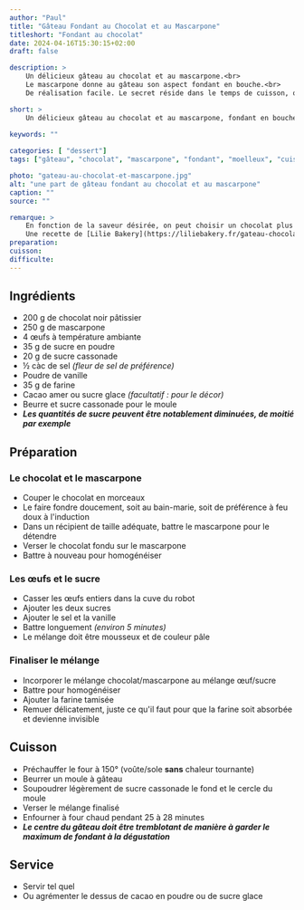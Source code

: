 ```yaml
---
author: "Paul"
title: "Gâteau Fondant au Chocolat et au Mascarpone"
titleshort: "Fondant au chocolat"
date: 2024-04-16T15:30:15+02:00
draft: false

description: >
    Un délicieux gâteau au chocolat et au mascarpone.<br>
    Le mascarpone donne au gâteau son aspect fondant en bouche.<br>
    De réalisation facile. Le secret réside dans le temps de cuisson, qui doit être court.

short: >
    Un délicieux gâteau au chocolat et au mascarpone, fondant en bouche.
    
keywords: ""

categories: [ "dessert"]
tags: ["gâteau", "chocolat", "mascarpone", "fondant", "moelleux", "cuisson", "oeufs", "farine"]

photo: "gateau-au-chocolat-et-mascarpone.jpg"
alt: "une part de gâteau fondant au chocolat et au mascarpone"
caption: ""
source: ""

remarque: >
    En fonction de la saveur désirée, on peut choisir un chocolat plus ou moins corsé<br>
    Une recette de [Lilie Bakery](https://liliebakery.fr/gateau-chocolat-mascarpone/)
preparation: 
cuisson: 
difficulte:
---
```



## Ingrédients
- 200 g de chocolat noir pâtissier
- 250 g de mascarpone
- 4 &oelig;ufs à température ambiante
- 35 g de sucre en poudre
- 20 g de sucre cassonade
- &frac12; càc de sel *(fleur de sel de préférence)*
- Poudre de vanille
- 35 g de farine
- Cacao amer ou sucre glace *(facultatif : pour le décor)*
- Beurre et sucre cassonade pour le moule
- ***Les quantités de sucre peuvent être notablement diminuées, de moitié par exemple***
## Préparation
### Le chocolat et le mascarpone
- Couper le chocolat en morceaux
- Le faire fondre doucement, soit au bain-marie, soit de préférence à feu doux à l'induction
- Dans un récipient de taille adéquate, battre le mascarpone pour le détendre
- Verser le chocolat fondu sur le mascarpone
- Battre à nouveau pour homogénéiser
### Les &oelig;ufs et le sucre
- Casser les &oelig;ufs entiers dans la cuve du robot
- Ajouter les deux sucres
- Ajouter le sel et la vanille
- Battre longuement *(environ 5 minutes)*
- Le mélange doit être mousseux et de couleur pâle
### Finaliser le mélange
- Incorporer le mélange chocolat/mascarpone au mélange &oelig;uf/sucre
- Battre pour homogénéiser
- Ajouter la farine tamisée
- Remuer délicatement, juste ce qu'il faut pour que la farine soit absorbée et devienne invisible
## Cuisson
- Préchauffer le four à 150° (voûte/sole **sans** chaleur tournante)
- Beurrer un moule à gâteau
- Soupoudrer légèrement de sucre cassonade le fond et le cercle du moule
- Verser le mélange finalisé
- Enfourner à four chaud pendant 25 à 28 minutes
- ***Le centre du gâteau doit être tremblotant de manière à garder le maximum de fondant à la dégustation***
## Service
- Servir tel quel
- Ou agrémenter le dessus de cacao en poudre ou de sucre glace

